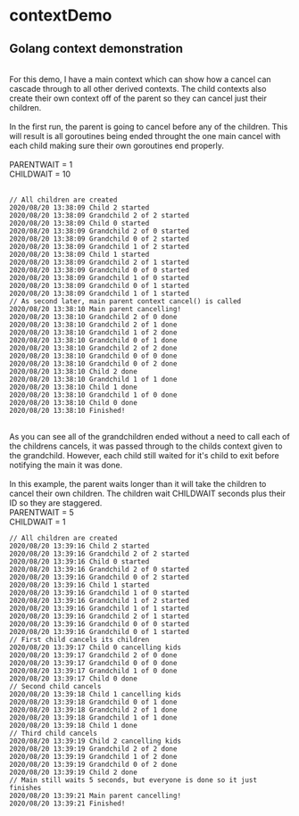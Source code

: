 # contextDemo
## Golang context demonstration
<br/>
For this demo, I have a main context which can show how a cancel can cascade through
to all other derived contexts.  The child contexts also create their own context off of the parent
so they can cancel just their children.
<br/>
<br/>
In the first run, the parent is going to cancel before any of the children.  This will result
is all goroutines being ended throught the one main cancel with each child making sure their own goroutines end properly.
<br/>
<br/>
	PARENTWAIT = 1<br/>
	CHILDWAIT  = 10
<br/>
<br/>

```
// All children are created
2020/08/20 13:38:09 Child 2 started
2020/08/20 13:38:09 Grandchild 2 of 2 started
2020/08/20 13:38:09 Child 0 started
2020/08/20 13:38:09 Grandchild 2 of 0 started
2020/08/20 13:38:09 Grandchild 0 of 2 started
2020/08/20 13:38:09 Grandchild 1 of 2 started
2020/08/20 13:38:09 Child 1 started
2020/08/20 13:38:09 Grandchild 2 of 1 started
2020/08/20 13:38:09 Grandchild 0 of 0 started
2020/08/20 13:38:09 Grandchild 1 of 0 started
2020/08/20 13:38:09 Grandchild 0 of 1 started
2020/08/20 13:38:09 Grandchild 1 of 1 started
// As second later, main parent context cancel() is called
2020/08/20 13:38:10 Main parent cancelling!
2020/08/20 13:38:10 Grandchild 2 of 0 done
2020/08/20 13:38:10 Grandchild 2 of 1 done
2020/08/20 13:38:10 Grandchild 1 of 2 done
2020/08/20 13:38:10 Grandchild 0 of 1 done
2020/08/20 13:38:10 Grandchild 2 of 2 done
2020/08/20 13:38:10 Grandchild 0 of 0 done
2020/08/20 13:38:10 Grandchild 0 of 2 done
2020/08/20 13:38:10 Child 2 done
2020/08/20 13:38:10 Grandchild 1 of 1 done
2020/08/20 13:38:10 Child 1 done
2020/08/20 13:38:10 Grandchild 1 of 0 done
2020/08/20 13:38:10 Child 0 done
2020/08/20 13:38:10 Finished!
```

<br/>
As you can see all of the grandchildren ended without a need to call each of the childrens cancels, it was passed through to the childs context given to the grandchild.  However, each child still waited for it's child to exit before notifying the main it was done.
<br/>
<br/>
In this example, the parent waits longer than it will take the children to cancel their own children.  The children wait CHILDWAIT seconds plus their ID so they are staggered.
<br/>
	PARENTWAIT = 5<br/>
	CHILDWAIT  = 1
<br/>

```
// All children are created
2020/08/20 13:39:16 Child 2 started
2020/08/20 13:39:16 Grandchild 2 of 2 started
2020/08/20 13:39:16 Child 0 started
2020/08/20 13:39:16 Grandchild 2 of 0 started
2020/08/20 13:39:16 Grandchild 0 of 2 started
2020/08/20 13:39:16 Child 1 started
2020/08/20 13:39:16 Grandchild 1 of 0 started
2020/08/20 13:39:16 Grandchild 1 of 2 started
2020/08/20 13:39:16 Grandchild 1 of 1 started
2020/08/20 13:39:16 Grandchild 2 of 1 started
2020/08/20 13:39:16 Grandchild 0 of 0 started
2020/08/20 13:39:16 Grandchild 0 of 1 started
// First child cancels its children
2020/08/20 13:39:17 Child 0 cancelling kids
2020/08/20 13:39:17 Grandchild 2 of 0 done
2020/08/20 13:39:17 Grandchild 0 of 0 done
2020/08/20 13:39:17 Grandchild 1 of 0 done
2020/08/20 13:39:17 Child 0 done
// Second child cancels
2020/08/20 13:39:18 Child 1 cancelling kids
2020/08/20 13:39:18 Grandchild 0 of 1 done
2020/08/20 13:39:18 Grandchild 2 of 1 done
2020/08/20 13:39:18 Grandchild 1 of 1 done
2020/08/20 13:39:18 Child 1 done
// Third child cancels
2020/08/20 13:39:19 Child 2 cancelling kids
2020/08/20 13:39:19 Grandchild 2 of 2 done
2020/08/20 13:39:19 Grandchild 1 of 2 done
2020/08/20 13:39:19 Grandchild 0 of 2 done
2020/08/20 13:39:19 Child 2 done
// Main still waits 5 seconds, but everyone is done so it just finishes
2020/08/20 13:39:21 Main parent cancelling!
2020/08/20 13:39:21 Finished!
```
